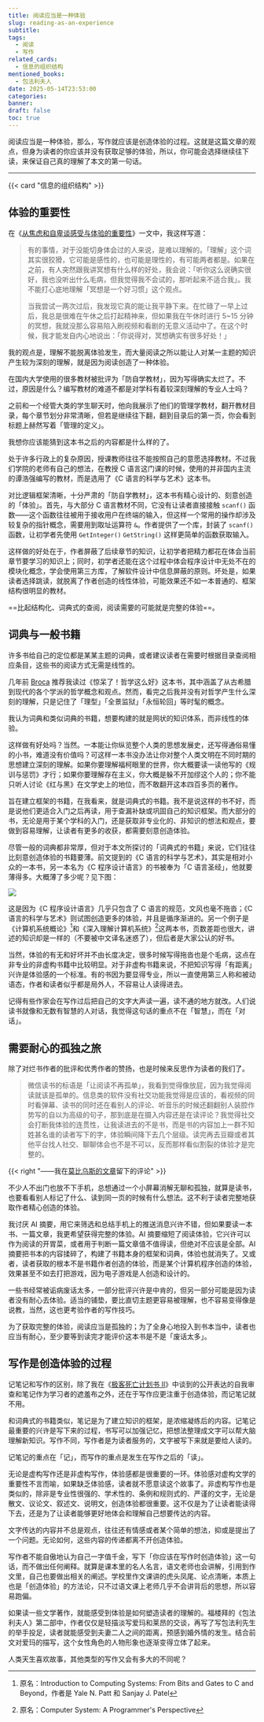 ```yaml
---
title: 阅读应当是一种体验
slug: reading-as-an-experience
subtitle: 
tags:
  - 阅读
  - 写作
related_cards:
  - 信息的组织结构
mentioned_books:
  - 包法利夫人
date: 2025-05-14T23:53:00
categories: 
banner: 
draft: false
toc: true
---
```


阅读应当是一种体验，那么，写作就应该是创造体验的过程。这就是这篇文章的观点，但身为读者的你应该并没有获取足够的体验，所以，你可能会选择继续往下读，来保证自己真的理解了本文的第一句话。<!--more-->

---

{{< card "信息的组织结构" >}}

## 体验的重要性

在《[从焦虑和自卑谈感受与体验的重要性](/posts/从焦虑和自卑谈感受与体验的重要性/)》一文中，我这样写道：

> 有的事情，对于没能切身体会过的人来说，是难以理解的。「理解」这个词其实很狡猾，它可能是感性的，也可能是理性的，有可能两者都是。如果在之前，有人突然跟我讲冥想有什么样的好处，我会说：「听你这么说确实很好，我也没听出什么毛病，但我觉得我不会试的，那听起来不适合我」。我不能打心底地理解「冥想是一个好习惯」这个观点。
>
> 当我尝试一两次过后，我发现它真的能让我平静下来。在忙碌了一早上过后，我总是很难在午休之后打起精神来，但如果我在午休时进行 5~15 分钟的冥想，我就没那么容易陷入刷视频和看剧的无意义活动中了。在这个时候，我才能发自内心地说出：「你说得对，冥想确实有很多好处！」

我的观点是，理解不能脱离体验发生，而大量阅读之所以能让人对某一主题的知识产生较为深刻的理解，就是因为阅读创造了一种体验。

在国内大学使用的很多教材被批评为「防自学教材」，因为写得确实太烂了。不过，原因是什么？编写教材的难道不都是对学科有着较深刻理解的专业人士吗？

之前和一个经管大类的学生聊天时，他向我展示了他们的管理学教材，翻开教材目录，每个章节划分非常清晰，但若是继续往下翻，翻到目录后的第一页，你会看到标题上赫然写着「管理的定义」。

我想你应该能猜到这本书之后的内容都是什么样的了。

处于许多行政上的复杂原因，授课教师往往不能按照自己的意愿选择教材。不过我们学院的老师有自己的想法，在教授 C 语言这门课的时候，使用的并非国内主流的谭浩强编写的教材，而是选用了《C 语言的科学与艺术》这本书。

对比逻辑框架清晰，十分严肃的「防自学教材」，这本书有精心设计的、刻意创造的「体验」。首先，与大部分 C 语言教材不同，它没有让读者直接接触 `scanf()` 函数——这个函数往往被用于接收用户在终端的输入，但这样一个常用的操作却涉及较复杂的指针概念，需要用到取址运算符 `&`。作者提供了一个库，封装了 `scanf()` 函数，让初学者先使用 `GetInteger()` `GetString()` 这样更简单的函数获取输入。

这样做的好处在于，作者屏蔽了后续章节的知识，让初学者把精力都花在体会当前章节要学习的知识上；同时，初学者还能在这个过程中体会程序设计中无处不在的模块化概念，学会使用第三方库，了解软件设计中信息屏蔽的原则。坏处是，如果读者选择跳读，就脱离了作者创造的线性体验，可能效果还不如一本普通的、框架结构很明显的教材。

==比起结构化、词典式的查阅，阅读需要的可能就是完整的体验==。

## 词典与一般书籍

许多书给自己的定位都是某某主题的词典，或者建议读者在需要时根据目录查阅相应条目，这些书的阅读方式无需是线性的。

几年前 [Broca](https://brocalife.com) 推荐我读过《惊呆了！哲学这么好》这本书，其中涵盖了从古希腊到现代的各个学派的哲学概念和观点。然而，看完之后我并没有对哲学产生什么深刻的理解，只是记住了「理型」「全景监狱」「永恒轮回」等时髦的概念。

我认为词典和类似词典的书籍，想要构建的就是网状的知识体系，而非线性的体验。

这样做有好处吗？当然。一本能让你纵览整个人类的思想发展史，还写得通俗易懂的小书，难道没有价值吗？可这样一本书没办法让你对整个人类文明在不同时期的思想建立深刻的理解。如果你要理解福柯眼里的世界，你大概要读一读他写的《规训与惩罚》才行；如果你要理解存在主义，你大概是躲不开加缪这个人的；你不能只听人讨论《红与黑》在文学史上的地位，而不敢翻开这本四百多页的著作。

旨在建立框架的书籍，在我看来，就是词典式的书籍。我不是说这样的书不好，而是说他们更适合入门之后再读，用于查漏补缺或巩固自己的知识框架。而大部分的书，无论是用于某个学科的入门，还是获取非专业化的、非知识的想法和观点，要做到容易理解，让读者有更多的收获，都需要刻意创造体验。

尽管一般的词典都非常厚，但对于本文所探讨的「词典式的书籍」来说，它们往往比刻意创造体验的书籍要薄。前文提到的《C 语言的科学与艺术》，其实是相对小众的一本书，另一本名为《C 程序设计语言》的书被奉为「C 语言圣经」，他就要薄得多。大概薄了多少呢？见下图：

![](https://image.guhub.cn/uPic/IMG_3692-removebg-preview.png)

这是因为《C 程序设计语言》几乎只包含了 C 语言的规范，文风也毫不拖沓；《C 语言的科学与艺术》则试图创造更多的体验，并且是循序渐进的。另一个例子是《计算机系统概论》[^1]和《深入理解计算机系统》[^2]这两本书，页数差距也很大，讲述的知识却是一样的（不要被中文译名迷惑了），但后者是大家公认的好书。

当然，体验的有无和好坏并不由长度决定，很多时候写得拖沓也是个毛病，这点在非专业的非虚构书籍中比较明显。对于非虚构书籍来说，不把知识写得「有距离」兴许是体验感的一个标准。有的书因为要显得专业，所以一直使用第三人称和被动语态，作者和读者似乎都是局外人，不容易让人读得进去。

记得有些作家会在写作过后把自己的文字大声读一遍，读不通的地方就改。人们说读书就像和无数有智慧的人对话，我觉得这句话的重点不在「智慧」，而在「对话」。

## 需要耐心的孤独之旅

除了对烂书作者的批评和优秀作者的赞扬，也是时候来反思作为读者的我们了。

> 微信读书的标语是「让阅读不再孤单」，我看到觉得像放屁，因为我觉得阅读就该是孤单的。信息类的软件没有社交功能我觉得是应该的，看视频的同时看弹幕、读书的同时还在看别人的评论、听音乐的时候还翻翻别人装腔作势写的自以为高级的句子，那到底是在摄入内容还是在读评论？我觉得社交会打断我体验的连贯性，让我读进去的不是书，而是书的内容加上一群不知姓甚名谁的读者写下的字，体验瞬间降下去几个层级。读完再去豆瓣或者其他平台找人社交、聊聊体会也不是不可以，反而那样看似割裂的体验才是完整的。

{{< right "——我在[莫比乌斯的文章](https://onojyun.com/2025/04/26/没必要社交/)留下的评论" >}}

不少人不出门也放不下手机，总想通过一个小屏幕消解无聊和孤独，就算是读书，也要看看别人标记了什么、读到同一页的时候有什么想法。这不利于读者完整地获取作者精心创造的体验。

我讨厌 AI 摘要，用它来筛选和总结手机上的推送消息兴许不错，但如果要读一本书、一篇文章，我更希望获得完整的体验。AI 摘要缩短了阅读体验，它兴许可以作为阅读的开胃菜，或者用于判断一篇文章值不值得读，但绝对不应该是全部。AI 摘要把书本的内容揉碎了，构建了书籍本身的框架和词典，体验也就消失了。又或者，读者获取的根本不是书籍作者创造的体验，而是某个计算机程序创造的体验，效果甚至不如去打把游戏，因为电子游戏是人创造和设计的。

一些书经常被诟病废话太多，一部分批评兴许是中肯的，但另一部分可能是因为读者没有耐心去体验。适当的铺垫，要比直切主题更容易被理解，也不容易变得像是说教，当然，这也更考验作者的写作技巧。

为了获取完整的体验，阅读应当是孤独的；为了全身心地投入到书本当中，读者也应当有耐心，至少要等到读完才能评价这本书是不是「废话太多」。

## 写作是创造体验的过程

记笔记和写作的区别，除了我在《[极客死亡计划书 II](/posts/极客死亡计划书-ii/)》中谈到的公开表达的自我审查和笔记作为学习者的遮羞布之外，还在于写作应更注重于创造体验，而记笔记就不用。

和词典式的书籍类似，笔记是为了建立知识的框架，是浓缩凝练后的内容。记笔记最重要的兴许是写下来的过程，书写可以加强记忆，把想法整理成文字可以帮大脑理解新知识。写作不同，写作者是为读者服务的，文字被写下来就是要给人读的。

记笔记的重点在「记」，而写作的重点是发生在写作之后的「读」。

无论是虚构写作还是非虚构写作，体验感都是很重要的一环。体验感对虚构文学的重要性不言而喻，如果缺乏体验感，读者就不愿意读这个故事了。非虚构写作也是类似的，除非是专业性很强的、学术性的、条例和规则式的、严谨的文字，无论是散文、议论文、叙述文、说明文，创造体验都很重要。这不仅是为了让读者能读得下去，还是为了让读者能够更好地体会和理解自己想要传达的内容。

文字传达的内容并不总是观点，往往还有情感或者某个简单的想法，抑或是提出了一个问题。无论如何，这些内容的传递都离不开创造体验。

写作者不能自傲地认为自己一字值千金，写下「你应该在写作时创造体验」这一句话，而不做出任何阐释。就算是课本里的名人名言，语文老师也会讲解，引用到作文里，自己也要做出相关的阐述。学校里作文课讲的虎头凤尾、论点清晰，本质上也是「创造体验」的方法论，只不过语文课上老师几乎不会讲背后的思想，所以容易跑偏。

如果读一些文学著作，就能感受到体验是如何塑造读者的理解的。福楼拜的《包法利夫人》第二部中，作者仅仅是轻描淡写爱玛和莱昂的交谈，再写了写包法利先生的举手投足，读者就能感受到夫妻二人之间的距离，预感到婚外情的发生。结合前文对爱玛的描写，这个女性角色的人物形象也逐渐变得立体了起来。

人类天生喜欢故事，其他类型的写作又会有多大的不同呢？

[^1]: 原名：Introduction to Computing Systems: From Bits and Gates to C and Beyond，作者是 Yale N. Patt 和 Sanjay J. Patel

[^2]: 原名：Computer System: A Programmer's Perspective
